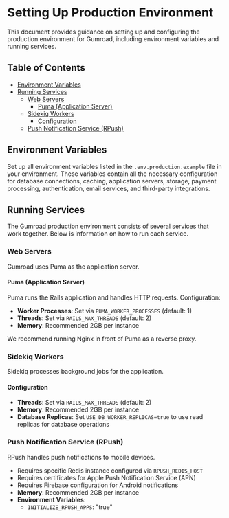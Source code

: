 # Setting Up Production Environment

This document provides guidance on setting up and configuring the production environment for Gumroad, including environment variables and running services.

## Table of Contents

- [Environment Variables](#environment-variables)
- [Running Services](#running-services)
  - [Web Servers](#web-servers)
    - [Puma (Application Server)](#puma-application-server)
  - [Sidekiq Workers](#sidekiq-workers)
    - [Configuration](#configuration)
  - [Push Notification Service (RPush)](#push-notification-service-rpush)

## Environment Variables

Set up all environment variables listed in the `.env.production.example` file in your environment. These variables contain all the necessary configuration for database connections, caching, application servers, storage, payment processing, authentication, email services, and third-party integrations.

## Running Services

The Gumroad production environment consists of several services that work together. Below is information on how to run each service.

### Web Servers

Gumroad uses Puma as the application server.

#### Puma (Application Server)

Puma runs the Rails application and handles HTTP requests. Configuration:

- **Worker Processes**: Set via `PUMA_WORKER_PROCESSES` (default: 1)
- **Threads**: Set via `RAILS_MAX_THREADS` (default: 2)
- **Memory**: Recommended 2GB per instance

We recommend running Nginx in front of Puma as a reverse proxy.

### Sidekiq Workers

Sidekiq processes background jobs for the application.

#### Configuration

- **Threads**: Set via `RAILS_MAX_THREADS` (default: 2)
- **Memory**: Recommended 2GB per instance
- **Database Replicas**: Set `USE_DB_WORKER_REPLICAS=true` to use read replicas for database operations

### Push Notification Service (RPush)

RPush handles push notifications to mobile devices.

- Requires specific Redis instance configured via `RPUSH_REDIS_HOST`
- Requires certificates for Apple Push Notification Service (APN)
- Requires Firebase configuration for Android notifications
- **Memory**: Recommended 2GB per instance
- **Environment Variables**:
  - `INITIALIZE_RPUSH_APPS`: "true"
